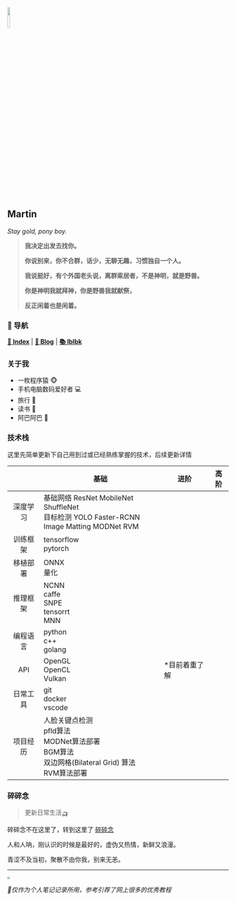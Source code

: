 <head><style type="text/css">h1:first-child {display:none;}</style><link rel="shortcut icon" href="/res/cola.ico" type="image/x-icon" /></head>

<img src="https://fastly.jsdelivr.net/gh/lblbk/picgo/work/20201224164001.png" width="11%" height="11%" >

## **Martin**

*Stay gold, pony boy.*

> **我决定出发去找你。**
> 
> **你说别来，你不合群，话少，无聊无趣，习惯独自一个人。**
> 
> **我说挺好，有个外国老头说，离群索居者，不是神明，就是野兽。**
> 
> **你是神明我就拜神，你是野兽我就献祭，**
> 
> **反正闲着也是闲着。**

### 📡 导航

**[🔬 Index](/)** \| **[🔎 Blog](/blog)** \| **[📚 lblbk](/lblbk)**

### 关于我

- 一枚程序猿 🐵
- 手机电脑数码爱好者 ​💻​
- 旅行 🚆
- 读书 📓
- 阿巴阿巴 🍋

### 技术栈

这里先简单更新下自己用到过或已经熟练掌握的技术，后续更新详情

|          | 基础                                                         | 进阶          | 高阶 |
| :------: | ------------------------------------------------------------ | ------------- | ---- |
| 深度学习 | 基础网络 ResNet MobileNet ShuffleNet<br />目标检测 YOLO Faster-RCNN <br />Image Matting MODNet RVM |               |      |
| 训练框架 | tensorflow <br />pytorch                                     |               |      |
| 移植部署 | ONNX <br/>量化                                               |               |      |
| 推理框架 | NCNN <br/>caffe <br/>SNPE <br/>tensorrt <br/>MNN             |               |      |
| 编程语言 | python <br/>c++ <br/>golang                                  |               |      |
|   API    | OpenGL<br/>OpenCL<br/>Vulkan                                 | *目前着重了解 |      |
| 日常工具 | git <br/>docker <br/>vscode                                  |               |      |
| 项目经历 | 人脸关键点检测 <br/>pfld算法 <br/>MODNet算法部署<br/>BGM算法 <br/>双边网格(Bilateral Grid) 算法<br/>RVM算法部署 |               |      |

### 碎碎念

> 更新日常生活🛺

碎碎念不在这里了，转到这里了 [碎碎念](/lblbk/#suisuinian)



人和人呐，刚认识的时候是最好的，虚伪又热情，新鲜又浪漫。

青涩不及当初，聚散不由你我，别来无恙。

***

<img src="https://fastly.jsdelivr.net/gh/lblbk/picgo/img/default1.jpg" style="zoom: 35%;" >

*🎉仅作为个人笔记记录所用，参考引荐了网上很多的优秀教程*
